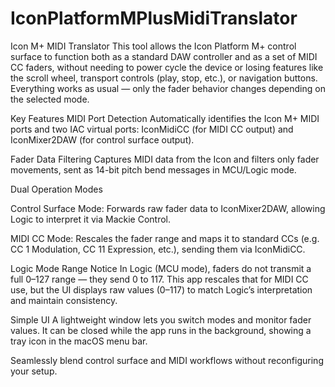 # IconPlatformMPlusMidiTranslator
Icon M+ MIDI Translator
This tool allows the Icon Platform M+ control surface to function both as a standard DAW controller and as a set of MIDI CC faders, without needing to power cycle the device or losing features like the scroll wheel, transport controls (play, stop, etc.), or navigation buttons. Everything works as usual — only the fader behavior changes depending on the selected mode.

Key Features
MIDI Port Detection
Automatically identifies the Icon M+ MIDI ports and two IAC virtual ports: IconMidiCC (for MIDI CC output) and IconMixer2DAW (for control surface output).

Fader Data Filtering
Captures MIDI data from the Icon and filters only fader movements, sent as 14-bit pitch bend messages in MCU/Logic mode.

Dual Operation Modes

Control Surface Mode: Forwards raw fader data to IconMixer2DAW, allowing Logic to interpret it via Mackie Control.

MIDI CC Mode: Rescales the fader range and maps it to standard CCs (e.g. CC 1 Modulation, CC 11 Expression, etc.), sending them via IconMidiCC.

Logic Mode Range Notice
In Logic (MCU mode), faders do not transmit a full 0–127 range — they send 0 to 117. This app rescales that for MIDI CC use, but the UI displays raw values (0–117) to match Logic’s interpretation and maintain consistency.

Simple UI
A lightweight window lets you switch modes and monitor fader values. It can be closed while the app runs in the background, showing a tray icon in the macOS menu bar.

Seamlessly blend control surface and MIDI workflows without reconfiguring your setup.
